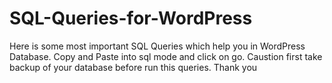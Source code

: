 # SQL-Queries-for-WordPress
Here is some most important SQL Queries which help you in WordPress Database.
Copy and Paste into sql mode and click on go.
Caustion first take backup of your database before run this queries.
Thank you
